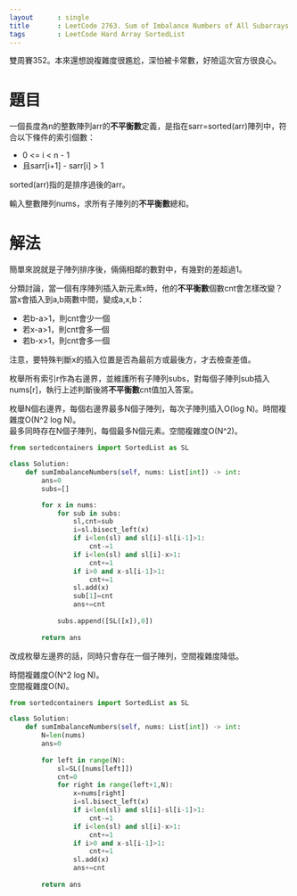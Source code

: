 ```yaml
--- 
layout      : single
title       : LeetCode 2763. Sum of Imbalance Numbers of All Subarrays
tags        : LeetCode Hard Array SortedList
---
```

雙周賽352。本來還想說複雜度很尷尬，深怕被卡常數，好險這次官方很良心。  

# 題目
一個長度為n的整數陣列arr的**不平衡數**定義，是指在sarr=sorted(arr)陣列中，符合以下條件的索引個數：  
- 0 <= i < n - 1  
- 且sarr[i+1] - sarr[i] > 1  

sorted(arr)指的是排序過後的arr。  

輸入整數陣列nums，求所有子陣列的**不平衡數**總和。  

# 解法
簡單來說就是子陣列排序後，倆倆相鄰的數對中，有幾對的差超過1。  

分類討論，當一個有序陣列插入新元素x時，他的**不平衡數**個數cnt會怎樣改變？  
當x會插入到a,b兩數中間，變成a,x,b：  
- 若b-a>1，則cnt會少一個  
- 若x-a>1，則cnt會多一個  
- 若b-x>1，則cnt會多一個  

注意，要特殊判斷x的插入位置是否為最前方或最後方，才去檢查差值。  

枚舉所有索引r作為右邊界，並維護所有子陣列subs，對每個子陣列sub插入nums[r]，執行上述判斷後將**不平衡數**cnt值加入答案。  

枚舉N個右邊界，每個右邊界最多N個子陣列，每次子陣列插入O(log N)。時間複雜度O(N^2 log N)。  
最多同時存在N個子陣列，每個最多N個元素。空間複雜度O(N^2)。  

```python
from sortedcontainers import SortedList as SL

class Solution:
    def sumImbalanceNumbers(self, nums: List[int]) -> int:
        ans=0
        subs=[]

        for x in nums:
            for sub in subs:
                sl,cnt=sub
                i=sl.bisect_left(x)
                if i<len(sl) and sl[i]-sl[i-1]>1:
                    cnt-=1
                if i<len(sl) and sl[i]-x>1:
                    cnt+=1
                if i>0 and x-sl[i-1]>1:
                    cnt+=1
                sl.add(x)
                sub[1]=cnt
                ans+=cnt
                
            subs.append([SL([x]),0])
            
        return ans
```

改成枚舉左邊界的話，同時只會存在一個子陣列，空間複雜度降低。  

時間複雜度O(N^2 log N)。  
空間複雜度O(N)。  

```python
from sortedcontainers import SortedList as SL

class Solution:
    def sumImbalanceNumbers(self, nums: List[int]) -> int:
        N=len(nums)
        ans=0
        
        for left in range(N):
            sl=SL([nums[left]])
            cnt=0
            for right in range(left+1,N):
                x=nums[right]
                i=sl.bisect_left(x)
                if i<len(sl) and sl[i]-sl[i-1]>1:
                    cnt-=1
                if i<len(sl) and sl[i]-x>1:
                    cnt+=1
                if i>0 and x-sl[i-1]>1:
                    cnt+=1
                sl.add(x)
                ans+=cnt
            
        return ans
```